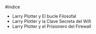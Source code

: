 #índice

* Larry Plotter y El bucle Filosofal
* Larry Plotter y la Clave Secreta del Wifi
* Larry Plotter y el Prisionero del Firewall
